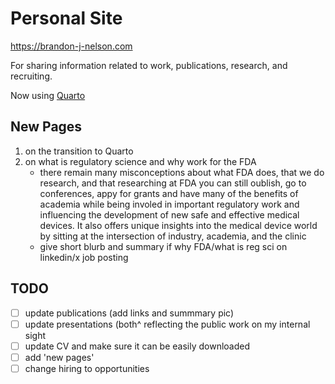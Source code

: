 # Personal Site

https://brandon-j-nelson.com

For sharing information related to work, publications, research, and recruiting.

Now using [Quarto]()

## New Pages

1. on the transition to Quarto
2. on what is regulatory science and why work for the FDA
    - there remain many misconceptions about what FDA does, that we do research, and that researching at FDA you can still oublish, go to conferences, appy for grants and have many of the benefits of academia while being involed in important regulatory work and influencing the development of new safe and effective medical devices. It also offers unique insights into the medical device world by sitting at the intersection of industry, academia, and the clinic
    - give short blurb and summary if why FDA/what is reg sci on linkedin/x job posting

## TODO

- [ ] update publications (add links and summmary pic)
- [ ] update presentations (both^ reflecting the public work on my internal sight
- [ ] update CV and make sure it can be easily downloaded
- [ ] add 'new pages'
- [ ] change hiring to opportunities

